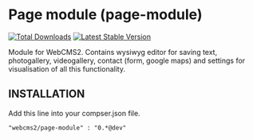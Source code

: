 Page module (page-module)
=========================

[![Total Downloads](https://poser.pugx.org/webcms2/page-module/downloads.png)](https://packagist.org/packages/webcms2/page-module)
[![Latest Stable Version](https://poser.pugx.org/webcms2/page-module/v/stable.png)](https://github.com/webcms2/page-module/releases)

Module for WebCMS2. Contains wysiwyg editor for saving text, photogallery, videogallery, contact (form, google maps) and settings for visualisation of all this functionality.

INSTALLATION
-----------

Add this line into your compser.json file.

```
"webcms2/page-module" : "0.*@dev"
```
